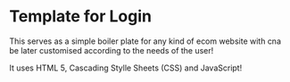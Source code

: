 <h1>Template for Login</h1>
<p>This serves as a simple boiler plate for any kind of ecom website with cna be later customised according to the needs of the user!
</p>
<p>
  It uses HTML 5, Cascading Stylle Sheets (CSS) and JavaScript!
</p>
